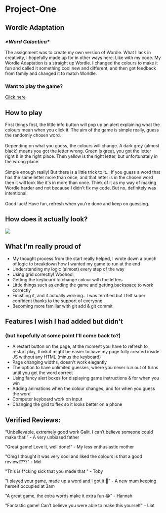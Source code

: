 # Project-One

## Wordle Adaptation

### _\*Word Galactica\*_

The assignment was to create my own version of Wordle. What I lack in creativity, I hopefully made up for in other ways here. Like with my code. My Wordle Adaptation is a straight up Wordle. I changed the colours to make it fun and called it something cool new and different, and then got feedback from family and changed it to match Worldle.

### Want to play the game?

[Click here](https://gal333t.github.io/Project-One/)

## How to play

First things first, the little info button will pop up an alert explaining what the colours mean when you click it. The aim of the game is simple really, guess the randomly chosen word. \
\
Depending on what you guess, the colours will change. A dark grey (almost black) means you got the letter wrong. Green is great, you got the letter right & in the right place. Then yellow is the right letter, but unfortunately in the wrong place.
\
\
Simple enough really! But there is a little trick to it... If you guess a word that has the same letter more than once, and that letter is in the chosen word then it will look like it's in more than once. Think of it as my way of making Wordle harder and not because I didn't fix my code. But no, definitely was intentional.
\
\
Good luck! Have fun, refresh when you're done and keep on guessing.

## How does it actually look?

![](https://i.ibb.co/HV6MWf6/Screen-Shot-2023-04-14-at-2-01-01-pm.png)

## What I'm really proud of

- My thought process from the start really helped, I wrote down a bunch of logic to breakdown how I wanted my game to run at the end
- Understanding my logic (almost) every step of the way
- Using grid correctly! Woohoo!
- Getting the keyboard to change colour with the letters
- Little things such as ending the game and getting backspace to work correctly
- Finishing it, and it actually working.. I was terrified but I felt super confident thanks to the support of everyone
- Becoming more familiar with git add & git commit

## Features I wish I had added but didn't

### (but hopefully at some point I'll come back to?)

- A restart button on the page, at the moment you have to refresh to restart play, think it might be easier to have my page fully created inside JS without any HTML (minus the keyboard)
- Page changing widths, doesn't work elegantly
- The option to have unlimited guesses, where you never run out of turns until you get the word correct
- Using fancy alert boxes for displaying game instructions & for when you win
- Adding animations when the colour changes, and for when you guess the word
- Computer keyboard work on input
- Changing the grid to flex so it looks better on a phone

## Verified Reviews:

“Unbelievable, extremely good work Galit. I can’t believe someone could make that!” - A very unbiased father

"Great game! Love it, well done!" - My less enthusiastic mother

"Omg I thought it was very cool and liked the colours is that a good review????" - Mel

"This is f\*cking sick that you made that " - Toby

"I played your game, made up a word and I got it 🥸" - A new mum keeping herself occupied at 3am

"A great game, the extra words make it extra fun 😂" - Hannah

"Fantastic game! Can’t believe you were able to make this yourself" - Liat
